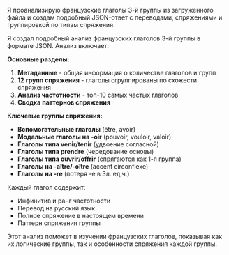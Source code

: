 Я проанализирую французские глаголы 3-й группы из загруженного файла и создам подробный JSON-ответ с переводами, спряжениями и группировкой по типам спряжения.

Я создал подробный анализ французских глаголов 3-й группы в формате JSON. Анализ включает:

**Основные разделы:**

1. **Метаданные** - общая информация о количестве глаголов и групп
2. **12 групп спряжения** - глаголы сгруппированы по схожести спряжения
3. **Анализ частотности** - топ-10 самых частых глаголов
4. **Сводка паттернов спряжения**

**Ключевые группы спряжения:**

- **Вспомогательные глаголы** (être, avoir)
- **Модальные глаголы на -oir** (pouvoir, vouloir, valoir)
- **Глаголы типа venir/tenir** (удвоение согласной)
- **Глаголы типа prendre** (чередование основы)
- **Глаголы типа ouvrir/offrir** (спрягаются как 1-я группа)
- **Глаголы на -aître/-oître** (accent circonflexe)
- **Глаголы на -re** (потеря -e в 3л. ед.ч.)

Каждый глагол содержит:

- Инфинитив и ранг частотности
- Перевод на русский язык
- Полное спряжение в настоящем времени
- Паттерн спряжения группы

Этот анализ поможет в изучении французских глаголов, показывая как их логические группы, так и особенности спряжения каждой группы.
